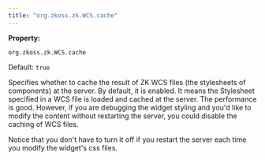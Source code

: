 ```yaml
---
title: "org.zkoss.zk.WCS.cache"
---
```


**Property:**

`org.zkoss.zk.WCS.cache`

Default:  `true`

Specifies whether to cache the result of ZK WCS files (the stylesheets
of components) at the server. By default, it is enabled. It means the
Stylesheet specified in a WCS file is loaded and cached at the server.
The performance is good. However, if you are debugging the widget
styling and you'd like to modify the content without restarting the
server, you could disable the caching of WCS files.

Notice that you don't have to turn it off if you restart the server each
time you modify the widget's css files.
